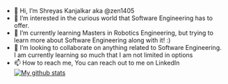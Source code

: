 - 👋 Hi, I’m Shreyas Kanjalkar aka @zen1405
- 👀 I’m interested in the curious world that Software Engineering has to offer.
- 🌱 I’m currently learning Masters in Robotics Engineering, but trying to learn more about Software Engineering along with it! :)
- 💞️ I’m looking to collaborate on anything related to Software Engineering. I am currently learning so much that I am not limited in options
- 📫 How to reach me, You can reach out to me on LinkedIn 
[![My github stats](https://github-readme-stats.vercel.app/api?username=zen1405&show_icons=true&theme=tokyonight)](https://github.com/anuraghazra/github-readme-stats) 

<!---
zen1405/zen1405 is a ✨ special ✨ repository because its `README.md` (this file) appears on your GitHub profile.
You can click the Preview link to take a look at your changes.
--->
